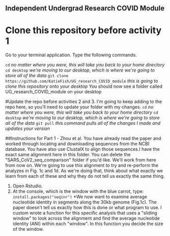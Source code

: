 ## Independent Undergrad Research COVID Module

# Clone this repository before activity 1

Go to your terminal application. Type the following commands. 

`cd` *no matter where you were, this will take you back to your home directory*
`cd desktop` *we're moving to our desktop, which is where we're going to store all of the data*
`git clone https://github.com/KatieFish/UG_research_COVID_module` *this is going to clone this repository onto your desktop*
You should now see a folder called UG_research_COVID_module on your desktop

#Update the repo before activities 2 and 3. 
I'm going to keep adding to the repo here, so you'll need to update your folder with my changes. 
`cd` *no matter where you were, this will take you back to your home directory*
`cd desktop` *we're moving to our desktop, which is where we're going to store all of the data*
`git pull` *this command pulls all of the changes I made and updates your version*


##Instructions for Part 1 - Zhou et al.
You have already read the paper and worked through locating and downloading sequences from the NCBI database. 
You have also use ClustalX to align those sequences.I have the exact same alignment here in this folder. 
You can delete the "SARS_CoV2_seq_comparison" folder if you'd like. We'll work from here from now on. 
We're going to use this alignment to try and re-perform the analyzes in Fig. 1c and 1d.
As we're doing that, think about what exactly we learn from each of these and why they do not tell us exactly the same thing.

1) Open Rstudio. 
2) At the console, which is the window with the blue carrot, type: 
`install.packages("seqinr")`
*We now want to examine average nucleotide identity in segments along the 30kb genome (Fig.1c). The paper doesn't tell
us exactly how this is done or what program to use. I custom wrote a function for this specific analysis that uses a "sliding window"
to look across the alignment and find the average nucleotide identity (ANI) within each "window". In this function you decide the size 
of the window. 



